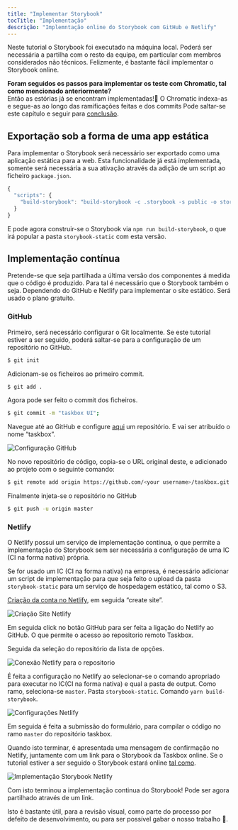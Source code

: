 ```yaml
---
title: "Implementar Storybook"
tocTitle: "Implementação"
descrição: "Implemntação online do Storybook com GitHub e Netlify"
---
```


Neste tutorial o Storybook foi executado na máquina local. Poderá ser necessária a partilha com o resto da equipa, em particular com membros considerados não técnicos. Felizmente, é bastante fácil implementar o Storybook online.

<div class="aside">
    <strong>Foram seguidos os passos para implementar os teste com Chromatic, tal como mencionado anteriormente?</strong>
    <br/>
    Então as estórias já se encontram implementadas!🎉 O Chromatic indexa-as e segue-as ao longo das ramificações feitas e dos commits
    Pode saltar-se este capítulo e seguir para <a href="/vue/pt/conclusion">conclusão</a>.
</div>

## Exportação sob a forma de uma app estática

Para implementar o Storybook será necessário ser exportado como uma aplicação estática para a web. Esta funcionalidade já está implementada, somente será necessária a sua ativação através da adição de um script ao ficheiro `package.json`.

```javascript
{
  "scripts": {
    "build-storybook": "build-storybook -c .storybook -s public -o storybook-static"
  }
}
```

E pode agora construir-se o Storybook via `npm run build-storybook`, o que irá popular a pasta `storybook-static` com esta versão.

## Implementação contínua

Pretende-se que seja partilhada a última versão dos componentes á medida que o código é produzido. Para tal é necessário que o Storybook também o seja. Dependendo do GitHub e Netlify para implementar o site estático. Será usado o plano gratuito.

### GitHub

Primeiro, será necessário configurar o Git localmente. Se este tutorial estiver a ser seguido, poderá saltar-se para a configuração de um repositório no GitHub.

```bash
$ git init
```

Adicionam-se os ficheiros ao primeiro commit.

```bash
$ git add .
```

Agora pode ser feito o commit dos ficheiros.

```bash
$ git commit -m "taskbox UI";
```

Navegue até ao GitHub e configure [aqui](https://github.com/new) um repositório. E vai ser atribuído o nome “taskbox”.

![Configuração GitHub](/intro-to-storybook/github-create-taskbox.png)

No novo repositório de código, copia-se o URL original deste, e adicionado ao projeto com o seguinte comando:

```bash
$ git remote add origin https://github.com/<your username>/taskbox.git
```

Finalmente injeta-se o repositório no GitHub

```bash
$ git push -u origin master
```

### Netlify

O Netlify possui um serviço de implementação continua, o que permite a implementação do Storybook sem ser necessária a configuração de uma IC (CI na forma nativa) própria.

<div class="aside">
    Se for usado um IC (CI na forma nativa) na empresa, é necessário adicionar um script de implementação para que seja feito o upload da pasta <code>storybook-static</code> para um serviço de hospedagem estático, tal como o S3. 
</div>

[Criação da conta no Netlify](https://app.netlify.com/start), em seguida “create site”.

![Criação Site Netlify](/intro-to-storybook/netlify-create-site.png)

Em seguida click no botão GitHub para ser feita a ligação do Netlify ao GitHub. O que permite o acesso ao repositorio remoto Taskbox.

Seguida da seleção do repositório da lista de opções.

![Conexão Netlify para o repositorio](/intro-to-storybook/netlify-account-picker.png)

É feita a configuração no Netlify ao selecionar-se o comando apropriado para executar no IC(CI na forma nativa) e qual a pasta de output. Como ramo, seleciona-se `master`. Pasta `storybook-static`. Comando `yarn build-storybook`.

![Configurações Netlify](/intro-to-storybook/netlify-settings.png)

Em seguida é feita a submissão do formulário, para compilar o código no ramo `master` do repositório taskbox.

Quando isto terminar, é apresentada uma mensagem de confirmação no Netlify, juntamente com um link para o Storybook da Taskbox online. Se o tutorial estiver a ser seguido o Storybook estará online [tal como](https://clever-banach-415c03.netlify.com/).

![Implementação Storybook Netlify](/intro-to-storybook/netlify-storybook-deploy.png)

Com isto terminou a implementação continua do Storybook! Pode ser agora partilhado através de um link.

Isto é bastante útil, para a revisão visual, como parte do processo por defeito de desenvolvimento, ou para ser possível gabar o nosso trabalho 💅.
